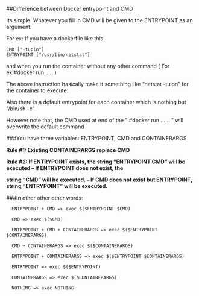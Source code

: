 ##Difference between Docker entrypoint and CMD 



Its simple. Whatever you fill in CMD will be given to the ENTRYPOINT as an argument.

For ex: If you have a dockerfile like this.

    CMD ["-tupln"]
    ENTRYPOINT ["/usr/bin/netstat"]

and when you run the container without any other command ( For ex:#docker run ….. )

The above instruction basically make it something like “netstat -tulpn” for the container to execute.

Also there is a default entrypoint for each container which is nothing but “/bin/sh -c”

However note that, the CMD used at end of the ” #docker run … .. ” will overwrite the default command



###You have three variables: ENTRYPOINT, CMD and CONTAINERARGS



**Rule #1: Existing CONTAINERARGS replace CMD**

**Rule #2: If ENTRYPOINT exists, the string “ENTRYPOINT CMD” will be executed – If ENTRYPOINT does not exist, the**

**string “CMD” will be executed. – If CMD does not exist but ENTRYPOINT, string “ENTRYPOINT” will be executed.**




###In other other other words:

      ENTRYPOINT + CMD => exec $($ENTRYPOINT $CMD)

      CMD => exec $($CMD)

      ENTRYPOINT + CMD + CONTAINERARGS => exec $($ENTRYPOINT $CONTAINERARGS)

      CMD + CONTAINERARGS => exec $($CONTAINERARGS)

      ENTRYPOINT + CONTAINERARGS => exec $($ENTRYPOINT $CONTAINERARGS)

      ENTRYPOINT => exec $($ENTRYPOINT)

      CONTAINERARGS => exec $($CONTAINERARGS)

      NOTHING => exec NOTHING